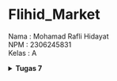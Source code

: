 # Flihid\_Market

Nama : Mohamad Rafli Hidayat  
NPM : 2306245831  
Kelas : A  

<details>
  <summary><b>Tugas 7</b></summary>

1. **Jelaskan apa yang dimaksud dengan *stateless widget* dan *stateful widget*, dan jelaskan perbedaan dari keduanya.**  

Stateless widget adalah widget yang tidak memiliki state yang dapat berubah setelah dibuat. Artinya, tampilan dan sifatnya tetap sama selama aplikasi berjalan, hanya bergantung pada input atau konfigurasi awal. Contoh stateless widget adalah teks atau ikon yang tidak berubah berdasarkan interaksi pengguna.

Stateful widget, sebaliknya, dapat memiliki state yang berubah seiring waktu, seperti ketika pengguna berinteraksi dengan aplikasi. Perubahan ini dapat mengubah tampilan atau perilaku widget. Stateful widget digunakan untuk elemen yang dinamis dan interaktif, seperti formulir atau tombol dengan animasi yang merespons input pengguna.

2. **Sebutkan *widget* apa saja yang kamu gunakan pada proyek ini dan jelaskan fungsinya.**  

Pada proyek ini digunakan widget seperti `Scaffold`, yang menyediakan struktur dasar halaman dengan AppBar dan body. `AppBar` digunakan untuk menampilkan judul aplikasi di bagian atas layar. `Padding` dan `SizedBox` digunakan untuk memberikan jarak di sekitar widget. `Column` dan `Row` digunakan untuk menyusun widget secara vertikal dan horizontal. `Card` digunakan untuk menampilkan informasi dalam kotak dengan bayangan, sedangkan `Material` dan `InkWell` digunakan untuk membuat tombol dengan efek respons saat ditekan. `GridView.count` digunakan untuk menampilkan item dalam bentuk grid, dan `Icon` serta `Text` digunakan untuk menampilkan ikon dan teks pada tombol-tombol.

3. **Apa fungsi dari `setState()`? Jelaskan variabel apa saja yang dapat terdampak dengan fungsi tersebut.**  

Fungsi `setState()` digunakan dalam widget stateful untuk memberi tahu framework bahwa ada perubahan pada state yang memerlukan pembaruan UI. Ketika `setState()` dipanggil, widget akan dirender ulang dengan nilai terbaru, sehingga perubahan apa pun yang mempengaruhi tampilan akan langsung terlihat.

Variabel yang dapat terdampak oleh `setState()` adalah variabel yang disimpan dalam state widget, seperti variabel yang menyimpan data interaksi pengguna, status logika aplikasi, atau data yang perlu ditampilkan ulang ketika berubah, seperti nilai input, hitungan, atau status aktif/inaktif dari elemen tertentu.

4. **Jelaskan perbedaan antara `const` dengan `final`.**  

`const` dan `final` digunakan untuk mendeklarasikan nilai yang tidak dapat diubah, namun memiliki perbedaan dalam penggunaannya. `const` digunakan untuk nilai yang bersifat konstan pada waktu kompilasi, artinya nilai harus diketahui dan tetap sejak awal. Semua objek yang didefinisikan dengan `const` adalah immutable dan bisa digunakan secara global.

Sementara itu, `final` digunakan untuk nilai yang bersifat tetap setelah diinisialisasi, tetapi nilainya bisa dihasilkan pada saat runtime. Dengan `final`, objek tidak dapat diubah setelah ditetapkan, tetapi tidak harus diketahui pada saat kompilasi seperti `const`, sehingga cocok untuk nilai yang baru diketahui saat runtime.

5. **Jelaskan bagaimana cara kamu mengimplementasikan *checklist-checklist* di atas.**  
1) Membuat sebuah program Flutter baru dengan tema E-Commerce yang sesuai dengan tugas-tugas sebelumnya.

Saya membuat program Flutter baru dengan tema E-Commerce bernama "Flihid Market Mobile" yang terdiri dari widget untuk menampilkan daftar produk, menambah produk, dan logout.

2) Membuat tiga tombol sederhana dengan ikon dan teks untuk Melihat daftar produk, Menambah produk, dan Logout.

Tiga tombol sederhana dengan ikon dan teks dibuat menggunakan widget `ItemCard`, yang ditampilkan dalam grid pada halaman utama. Tombol tersebut diberi teks "Lihat Daftar Produk," "Tambah Produk," dan "Logout" dengan ikon masing-masing.

3) Mengimplementasikan warna-warna yang berbeda untuk setiap tombol.

Setiap tombol diberi warna yang berbeda dengan menambahkan properti `color` pada `ItemHomepage` dan menggunakannya di dalam `ItemCard`. Tombol "Lihat Daftar Produk" berwarna biru, "Tambah Produk" berwarna hijau, dan "Logout" berwarna merah.

4) Memunculkan Snackbar dengan tulisan.

Saya mengimplementasikan `InkWell` untuk mendeteksi aksi ketika tombol ditekan, dan menggunakan `ScaffoldMessenger` untuk memunculkan Snackbar dengan pesan yang berbeda sesuai dengan tombol yang ditekan, yaitu `"Kamu telah menekan tombol [nama tombol]"` yang disesuaikan dengan tombolnya.

5) Selanjutnya saya mendokumentasi dalam file ‘README.md’ untuk menjawab beberapa pertanyaan tentang perbedaan *stateless widget* dan *stateful widget*, *widget* apa saja yang saya gunakan pada proyek ini, fungsi dari `setState()` dan variabel apa saja yang dapat terdampak dengan fungsi tersebut, dan perbedaan antara `const` dengan `final`
6) Terakhir saya melakukan `add`, `commit`, dan `push` ke GitHub untuk mengunggah kode dan dokumentasi proyek ke repositori.

</details>